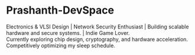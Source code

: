 # Prashanth-DevSpace
Electronics &amp; VLSI Design | Network Security Enthusiast | Building scalable hardware and secure systems. | Indie Game Lover. <br> 
Currently exploring chip design, cryptography, and hardware acceleration. <br>
Competitively optimizing my sleep schedule.  <br>
